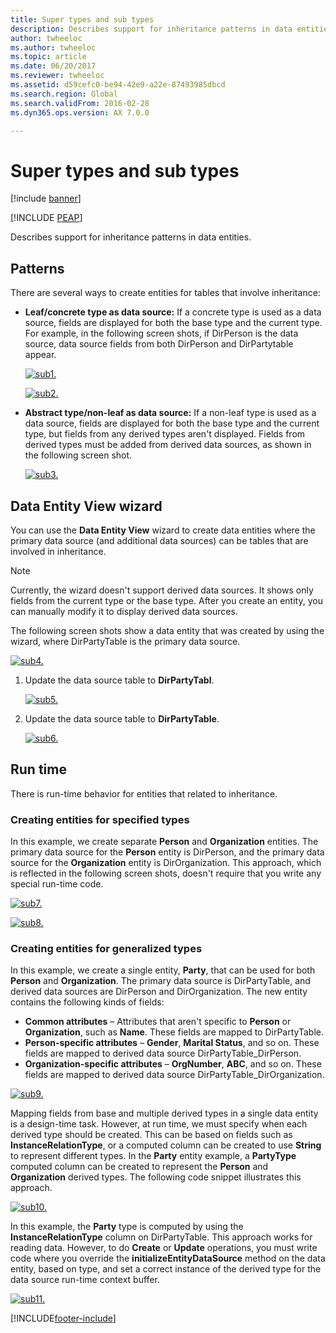 ```yaml
---
title: Super types and sub types
description: Describes support for inheritance patterns in data entities.
author: twheeloc
ms.author: twheeloc
ms.topic: article
ms.date: 06/20/2017
ms.reviewer: twheeloc
ms.assetid: d59cefc0-be94-42e9-a22e-87493985dbcd
ms.search.region: Global
ms.search.validFrom: 2016-02-28
ms.dyn365.ops.version: AX 7.0.0

---
```


# Super types and sub types

[!include [banner](../includes/banner.md)]


[!INCLUDE [PEAP](../../../includes/peap-3.md)]

Describes support for inheritance patterns in data entities.

## Patterns

There are several ways to create entities for tables that involve inheritance:

- **Leaf/concrete type as data source:** If a concrete type is used as a data source, fields are displayed for both the base type and the current type. For example, in the following screen shots, if DirPerson is the data source, data source fields from both DirPerson and DirPartytable appear.

    [![sub1.](./media/sub1.png)](./media/sub1.png)

    [![sub2.](./media/sub2-419x1024.png)](./media/sub2.png)

- **Abstract type/non-leaf as data source:** If a non-leaf type is used as a data source, fields are displayed for both the base type and the current type, but fields from any derived types aren't displayed. Fields from derived types must be added from derived data sources, as shown in the following screen shot.

    [![sub3.](./media/sub3.png)](./media/sub3.png)

## Data Entity View wizard
You can use the **Data Entity View** wizard to create data entities where the primary data source (and additional data sources) can be tables that are involved in inheritance.

> [!NOTE]
> Currently, the wizard doesn't support derived data sources. It shows only fields from the current type or the base type. After you create an entity, you can manually modify it to display derived data sources.

The following screen shots show a data entity that was created by using the wizard, where DirPartyTable is the primary data source.

[![sub4.](./media/sub4.png)](./media/sub4.png)

1. Update the data source table to **DirPartyTabl**.

    [![sub5.](./media/sub5.png)](./media/sub5.png)

2. Update the data source table to **DirPartyTable**.

    [![sub6.](./media/sub6.png)](./media/sub6.png)

## Run time
There is run-time behavior for entities that related to inheritance.

### Creating entities for specified types

In this example, we create separate **Person** and **Organization** entities. The primary data source for the **Person** entity is DirPerson, and the primary data source for the **Organization** entity is DirOrganization. This approach, which is reflected in the following screen shots, doesn't require that you write any special run-time code.

[![sub7.](./media/sub7.png)](./media/sub7.png)

[![sub8.](./media/sub8-419x1024.png)](./media/sub8.png)

### Creating entities for generalized types

In this example, we create a single entity, **Party**, that can be used for both **Person** and **Organization**. The primary data source is DirPartyTable, and derived data sources are DirPerson and DirOrganization. The new entity contains the following kinds of fields:

- **Common attributes** – Attributes that aren't specific to **Person** or **Organization**, such as **Name**. These fields are mapped to DirPartyTable.
- **Person-specific attributes** – **Gender**, **Marital Status**, and so on. These fields are mapped to derived data source DirPartyTable\_DirPerson.
- **Organization-specific attributes** – **OrgNumber**, **ABC**, and so on. These fields are mapped to derived data source DirPartyTable\_DirOrganization.

[![sub9.](./media/sub9.png)](./media/sub9.png)

Mapping fields from base and multiple derived types in a single data entity is a design-time task. However, at run time, we must specify when each derived type should be created. This can be based on fields such as **InstanceRelationType**, or a computed column can be created to use **String** to represent different types. In the **Party** entity example, a **PartyType** computed column can be created to represent the **Person** and **Organization** derived types. The following code snippet illustrates this approach.

[![sub10.](./media/sub10.png)](./media/sub10.png)

In this example, the **Party** type is computed by using the **InstanceRelationType** column on DirPartyTable. This approach works for reading data. However, to do **Create** or **Update** operations, you must write code where you override the **initializeEntityDataSource** method on the data entity, based on type, and set a correct instance of the derived type for the data source run-time context buffer.

[![sub11.](./media/sub11.png)](./media/sub11.png)


[!INCLUDE[footer-include](../../../includes/footer-banner.md)]
